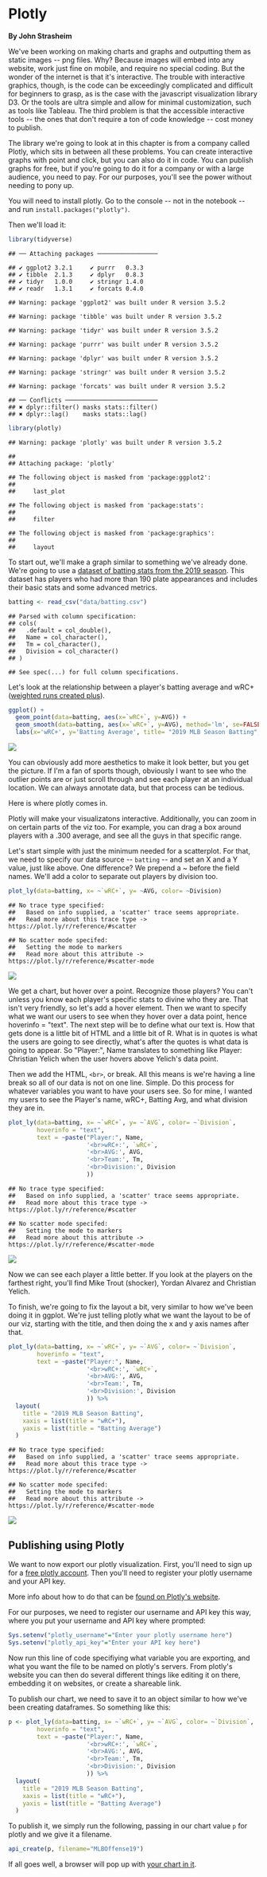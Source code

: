 # Plotly

**By John Strasheim**

We've been working on making charts and graphs and outputting them as static images -- png files. Why? Because images will embed into any website, work just fine on mobile, and require no special coding. But the wonder of the internet is that it's interactive. The trouble with interactive graphics, though, is the code can be exceedingly complicated and difficult for beginners to grasp, as is the case with the javascript visualization library D3. Or the tools are ultra simple and allow for minimal customization, such as tools like Tableau. The third problem is that the accessible interactive tools -- the ones that don't require a ton of code knowledge -- cost money to publish. 

The library we're going to look at in this chapter is from a company called Plotly, which sits in between all these problems. You can create interactive graphs with point and click, but you can also do it in code. You can publish graphs for free, but if you're going to do it for a company or with a large audience, you need to pay. For our purposes, you'll see the power without needing to pony up. 

You will need to install plotly. Go to the console -- not in the notebook -- and run `install.packages("plotly")`.

Then we'll load it:

```r
library(tidyverse)
```

```
## ── Attaching packages ─────────────────
```

```
## ✔ ggplot2 3.2.1     ✔ purrr   0.3.3
## ✔ tibble  2.1.3     ✔ dplyr   0.8.3
## ✔ tidyr   1.0.0     ✔ stringr 1.4.0
## ✔ readr   1.3.1     ✔ forcats 0.4.0
```

```
## Warning: package 'ggplot2' was built under R version 3.5.2
```

```
## Warning: package 'tibble' was built under R version 3.5.2
```

```
## Warning: package 'tidyr' was built under R version 3.5.2
```

```
## Warning: package 'purrr' was built under R version 3.5.2
```

```
## Warning: package 'dplyr' was built under R version 3.5.2
```

```
## Warning: package 'stringr' was built under R version 3.5.2
```

```
## Warning: package 'forcats' was built under R version 3.5.2
```

```
## ── Conflicts ──────────────────────────
## ✖ dplyr::filter() masks stats::filter()
## ✖ dplyr::lag()    masks stats::lag()
```

```r
library(plotly)
```

```
## Warning: package 'plotly' was built under R version 3.5.2
```

```
## 
## Attaching package: 'plotly'
```

```
## The following object is masked from 'package:ggplot2':
## 
##     last_plot
```

```
## The following object is masked from 'package:stats':
## 
##     filter
```

```
## The following object is masked from 'package:graphics':
## 
##     layout
```

To start out, we'll make a graph similar to something we've already done. We're going to use a [dataset of batting stats from the 2019 season](https://unl.box.com/s/xg0eqvmz9ynnegvjabv21ev5qlsd7mjs). This dataset has players who had more than 190 plate appearances and includes their basic stats and some advanced metrics. 


```r
batting <- read_csv("data/batting.csv")
```

```
## Parsed with column specification:
## cols(
##   .default = col_double(),
##   Name = col_character(),
##   Tm = col_character(),
##   Division = col_character()
## )
```

```
## See spec(...) for full column specifications.
```

Let's look at the relationship between a player's batting average and wRC+ ([weighted runs created plus](http://m.mlb.com/glossary/advanced-stats/weighted-runs-created-plus)).


```r
ggplot() +
  geom_point(data=batting, aes(x=`wRC+`, y=AVG)) +
  geom_smooth(data=batting, aes(x=`wRC+`, y=AVG), method='lm', se=FALSE) +
  labs(x='wRC+', y='Batting Average', title= "2019 MLB Season Batting", subtitle="190 PAs min to Qualify", caption="Source:  FanGraphs | by John Strasheim")
```

![](29-plotly_files/figure-epub3/unnamed-chunk-3-1.png)<!-- -->

You can obviously add more aesthetics to make it look better, but you get the picture.  If I'm a fan of sports though, obviously I want to see who the outlier points are or just scroll through and see each player at an individual location. We can always annotate data, but that process can be tedious. 

Here is where plotly comes in. 

Plotly will make your visualizatons interactive. Additionally, you can zoom in on certain parts of the viz too. For example, you can drag a box around players with a .300 average, and see all the guys in that specific range.

Let's start simple with just the minimum needed for a scatterplot. For that, we need to specify our data source -- `batting` -- and set an X and a Y value, just like above. One difference? We prepend a ~ before the field names. We'll add a color to separate out players by division too. 


```r
plot_ly(data=batting, x= ~`wRC+`, y= ~AVG, color= ~Division)
```

```
## No trace type specified:
##   Based on info supplied, a 'scatter' trace seems appropriate.
##   Read more about this trace type -> https://plot.ly/r/reference/#scatter
```

```
## No scatter mode specifed:
##   Setting the mode to markers
##   Read more about this attribute -> https://plot.ly/r/reference/#scatter-mode
```

![](29-plotly_files/figure-epub3/unnamed-chunk-4-1.png)<!-- -->

We get a chart, but hover over a point. Recognize those players? You can't unless you know each player's specific stats to divine who they are. That isn't very friendly, so let's add a hover element. Then we want to specify what we want our users to see when they hover over a data point, hence hoverinfo = "text".  The next step will be to define what our text is. How that gets done is a little bit of HTML and a little bit of R. What is in quotes is what the users are going to see directly, what's after the quotes is what data is going to appear.  So "Player:", Name translates to something like Player: Christian Yelich when the user hovers above Yelich's data point.  

Then we add the HTML, `<br>`, or break. All this means is we're having a line break so all of our data is not on one line. Simple. Do this process for whatever variables you want to have your users see. So for mine, I wanted my users to see the Player's name, wRC+, Batting Avg, and what division they are in.


```r
plot_ly(data=batting, x= ~`wRC+`, y= ~`AVG`, color= ~`Division`,
        hoverinfo = "text",
        text = ~paste("Player:", Name,
                      '<br>wRC+:', `wRC+`,
                      '<br>AVG:', AVG,
                      '<br>Team:', Tm,
                      '<br>Division:', Division
                      ))
```

```
## No trace type specified:
##   Based on info supplied, a 'scatter' trace seems appropriate.
##   Read more about this trace type -> https://plot.ly/r/reference/#scatter
```

```
## No scatter mode specifed:
##   Setting the mode to markers
##   Read more about this attribute -> https://plot.ly/r/reference/#scatter-mode
```

![](29-plotly_files/figure-epub3/unnamed-chunk-5-1.png)<!-- -->

Now we can see each player a little better. If you look at the players on the farthest right, you'll find Mike Trout (shocker), Yordan Alvarez and Christian Yelich. 

To finish, we're going to fix the layout a bit, very similar to how we've been doing it in ggplot.  We're just telling plotly what we want the layout to be of our viz, starting with the title, and then doing the x and y axis names after that. 


```r
plot_ly(data=batting, x= ~`wRC+`, y= ~`AVG`, color= ~`Division`,
        hoverinfo = "text",
        text = ~paste("Player:", Name,
                      '<br>wRC+:', `wRC+`,
                      '<br>AVG:', AVG,
                      '<br>Team:', Tm,
                      '<br>Division:', Division
                      )) %>% 
  layout(
    title = "2019 MLB Season Batting",
    xaxis = list(title = "wRC+"),
    yaxis = list(title = "Batting Average")
  )
```

```
## No trace type specified:
##   Based on info supplied, a 'scatter' trace seems appropriate.
##   Read more about this trace type -> https://plot.ly/r/reference/#scatter
```

```
## No scatter mode specifed:
##   Setting the mode to markers
##   Read more about this attribute -> https://plot.ly/r/reference/#scatter-mode
```

![](29-plotly_files/figure-epub3/unnamed-chunk-6-1.png)<!-- -->

## Publishing using Plotly

We want to now export our plotly visualization.  First, you'll need to sign up for a [free plotly account](https://plot.ly/).  Then you'll need to register your plotly username and your API key.

More info about how to do that can be [found on Plotly's website](https://plot.ly/r/getting-started/#initialization-for-online-plotting).

For our purposes, we need to register our username and API key this way, where you put your username and API key where prompted:


```r
Sys.setenv("plotly_username"="Enter your plotly username here")
Sys.setenv("plotly_api_key"="Enter your API key here")
```

Now run this line of code specifiying what variable you are exporting, and what you want the file to be named on plotly's servers.  From plotly's website you can then do several different things like editing it on there, embedding it on websites, or create a shareable link. 

To publish our chart, we need to save it to an object similar to how we've been creating dataframes. So something like this: 


```r
p <- plot_ly(data=batting, x= ~`wRC+`, y= ~`AVG`, color= ~`Division`,
        hoverinfo = "text",
        text = ~paste("Player:", Name,
                      '<br>wRC+:', `wRC+`,
                      '<br>AVG:', AVG,
                      '<br>Team:', Tm,
                      '<br>Division:', Division
                      )) %>% 
  layout(
    title = "2019 MLB Season Batting",
    xaxis = list(title = "wRC+"),
    yaxis = list(title = "Batting Average")
  )
```

To publish it, we simply run the following, passing in our chart value `p` for plotly and we give it a filename. 


```r
api_create(p, filename="MLBOffense19")
```

If all goes well, a browser will pop up with [your chart in it](https://plot.ly/~mattwaite/1/#/).
